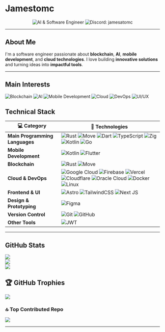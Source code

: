 # Jamestomc

<!-- Enhanced badge section -->
<p align="center">
  <img src="https://img.shields.io/badge/AI%20%26%20Software%20Engineer-5c068c?style=for-the-badge&logo=githubcopilot&logoColor=white" alt="AI & Software Engineer"/>
  <img src="https://img.shields.io/badge/Discord-jamesatomc-5865F2?style=for-the-badge&logo=discord&logoColor=white" alt="Discord: jamesatomc"/>
</p>

---

## About Me

I'm a software engineer passionate about **blockchain**, **AI**, **mobile development**, and **cloud technologies**. I love building **innovative solutions** and turning ideas into **impactful tools**.

---

## Main Interests
![Blockchain](https://img.shields.io/badge/Blockchain-004d4d?style=for-the-badge)
![AI](https://img.shields.io/badge/AI-006666?style=for-the-badge)
![Mobile Development](https://img.shields.io/badge/Mobile_Development-008080?style=for-the-badge)
![Cloud](https://img.shields.io/badge/Cloud-009999?style=for-the-badge)
![DevOps](https://img.shields.io/badge/DevOps-66E6DD?style=for-the-badge&labelColor=000000)
![UI/UX](https://img.shields.io/badge/UI/UX-8CF0EB?style=for-the-badge&labelColor=000000)

## Technical Stack

| 💻 **Category**           | 🔧 **Technologies**                                                                                                      |
|---------------------------|--------------------------------------------------------------------------------------------------------------------------|
| **Main Programming Languages** | ![Rust](https://img.shields.io/badge/rust-%23000000.svg?style=for-the-badge&logo=rust&logoColor=white) ![Move](https://img.shields.io/badge/move-7c3aed?style=for-the-badge&logo=move&logoColor=white) ![Dart](https://img.shields.io/badge/dart-%230175C2.svg?style=for-the-badge&logo=dart&logoColor=white) ![TypeScript](https://img.shields.io/badge/typescript-%23007ACC.svg?style=for-the-badge&logo=typescript&logoColor=white) ![Zig](https://img.shields.io/badge/Zig-F7A41D?style=for-the-badge&logo=zig&logoColor=black) ![Kotlin](https://img.shields.io/badge/kotlin-%237F52FF.svg?style=for-the-badge&logo=kotlin&logoColor=white) ![Go](https://img.shields.io/badge/go-%2300ADD8.svg?style=for-the-badge&logo=go&logoColor=white) |
| **Mobile Development**    | ![Kotlin](https://img.shields.io/badge/kotlin-%237F52FF.svg?style=for-the-badge&logo=kotlin&logoColor=white) ![Flutter](https://img.shields.io/badge/Flutter-%2302569B.svg?style=for-the-badge&logo=Flutter&logoColor=white) |
| **Blockchain**            | ![Rust](https://img.shields.io/badge/rust-%23000000.svg?style=for-the-badge&logo=rust&logoColor=white) ![Move](https://img.shields.io/badge/move-7c3aed?style=for-the-badge&logo=move&logoColor=white) |
| **Cloud & DevOps**        | ![Google Cloud](https://img.shields.io/badge/GoogleCloud-%234285F4.svg?style=for-the-badge&logo=google-cloud&logoColor=white) ![Firebase](https://img.shields.io/badge/firebase-%23039BE5.svg?style=for-the-badge&logo=firebase) ![Vercel](https://img.shields.io/badge/vercel-%23000000.svg?style=for-the-badge&logo=vercel&logoColor=white) ![Cloudflare](https://img.shields.io/badge/Cloudflare-F38020?style=for-the-badge&logo=Cloudflare&logoColor=white) ![Oracle Cloud](https://img.shields.io/badge/Oracle_Cloud-F80000?style=for-the-badge&logo=oracle&logoColor=white) ![Docker](https://img.shields.io/badge/Docker-2496ED?style=for-the-badge&logo=docker&logoColor=white) ![Linux](https://img.shields.io/badge/Linux-FCC624?style=for-the-badge&logo=linux&logoColor=black) |
| **Frontend & UI**         | ![Astro](https://img.shields.io/badge/astro-%232C2052.svg?style=for-the-badge&logo=astro&logoColor=white) ![TailwindCSS](https://img.shields.io/badge/tailwindcss-%3338B2AC.svg?style=for-the-badge&logo=tailwind-css&logoColor=white) ![Next JS](https://img.shields.io/badge/Next-black?style=for-the-badge&logo=next.js&logoColor=white) |
| **Design & Prototyping**  | ![Figma](https://img.shields.io/badge/figma-%23F24E1E.svg?style=for-the-badge&logo=figma&logoColor=white) |
| **Version Control**       | ![Git](https://img.shields.io/badge/git-%23F05033.svg?style=for-the-badge&logo=git&logoColor=white) ![GitHub](https://img.shields.io/badge/github-%23121011.svg?style=for-the-badge&logo=github&logoColor=white) |
| **Other Tools**           | ![JWT](https://img.shields.io/badge/JWT-black?style=for-the-badge&logo=JSON%20web%20tokens) |

---

## GitHub Stats

![](https://github-readme-stats.vercel.app/api?username=jamesatomc&theme=dracula&hide_border=false&include_all_commits=true&count_private=true)<br/>
![](https://github-readme-streak-stats.herokuapp.com/?user=jamesatomc&theme=dracula&hide_border=false)<br/>
![](https://github-readme-stats.vercel.app/api/top-langs/?username=jamesatomc&theme=dracula&hide_border=false&include_all_commits=true&count_private=true&layout=compact)

## 🏆 GitHub Trophies
![](https://github-profile-trophy.vercel.app/?username=jamesatomc&theme=radical&no-frame=false&no-bg=true&margin-w=4)

### 🔝 Top Contributed Repo
![](https://github-contributor-stats.vercel.app/api?username=jamesatomc&limit=5&theme=dark&combine_all_yearly_contributions=true)

---

<!-- ## Contact

*Currently focusing on indie projects. If you have any suggestion, feel free to contact me through email.*

[jamesatomc@gmail.com](mailto:jamesatomc@gmail.com) -->
